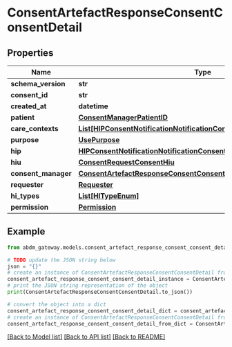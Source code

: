 # ConsentArtefactResponseConsentConsentDetail


## Properties

Name | Type | Description | Notes
------------ | ------------- | ------------- | -------------
**schema_version** | **str** |  | [optional] 
**consent_id** | **str** |  | 
**created_at** | **datetime** |  | 
**patient** | [**ConsentManagerPatientID**](ConsentManagerPatientID.md) |  | 
**care_contexts** | [**List[HIPConsentNotificationNotificationConsentDetailCareContextsInner]**](HIPConsentNotificationNotificationConsentDetailCareContextsInner.md) |  | 
**purpose** | [**UsePurpose**](UsePurpose.md) |  | 
**hip** | [**HIPConsentNotificationNotificationConsentDetailHip**](HIPConsentNotificationNotificationConsentDetailHip.md) |  | 
**hiu** | [**ConsentRequestConsentHiu**](ConsentRequestConsentHiu.md) |  | 
**consent_manager** | [**ConsentArtefactResponseConsentConsentDetailConsentManager**](ConsentArtefactResponseConsentConsentDetailConsentManager.md) |  | 
**requester** | [**Requester**](Requester.md) |  | [optional] 
**hi_types** | [**List[HITypeEnum]**](HITypeEnum.md) |  | 
**permission** | [**Permission**](Permission.md) |  | 

## Example

```python
from abdm_gateway.models.consent_artefact_response_consent_consent_detail import ConsentArtefactResponseConsentConsentDetail

# TODO update the JSON string below
json = "{}"
# create an instance of ConsentArtefactResponseConsentConsentDetail from a JSON string
consent_artefact_response_consent_consent_detail_instance = ConsentArtefactResponseConsentConsentDetail.from_json(json)
# print the JSON string representation of the object
print(ConsentArtefactResponseConsentConsentDetail.to_json())

# convert the object into a dict
consent_artefact_response_consent_consent_detail_dict = consent_artefact_response_consent_consent_detail_instance.to_dict()
# create an instance of ConsentArtefactResponseConsentConsentDetail from a dict
consent_artefact_response_consent_consent_detail_from_dict = ConsentArtefactResponseConsentConsentDetail.from_dict(consent_artefact_response_consent_consent_detail_dict)
```
[[Back to Model list]](../README.md#documentation-for-models) [[Back to API list]](../README.md#documentation-for-api-endpoints) [[Back to README]](../README.md)


